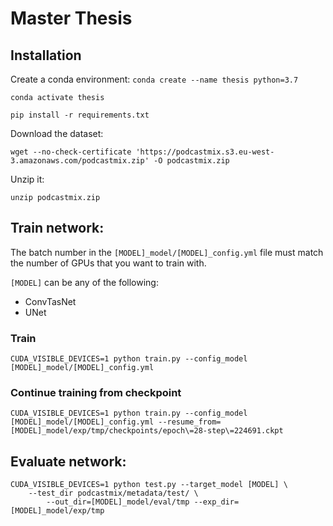 # Master Thesis

## Installation
Create a conda environment:
```conda create --name thesis python=3.7```

```conda activate thesis```

```pip install -r requirements.txt```

Download the dataset:

```wget --no-check-certificate 'https://podcastmix.s3.eu-west-3.amazonaws.com/podcastmix.zip' -O podcastmix.zip```

Unzip it:

```unzip podcastmix.zip```

## Train network:
The batch number in the ```[MODEL]_model/[MODEL]_config.yml``` file must match the number of GPUs that you want to train with.

```[MODEL]``` can be any of the following:

- ConvTasNet
- UNet

### Train
```
CUDA_VISIBLE_DEVICES=1 python train.py --config_model [MODEL]_model/[MODEL]_config.yml
```

### Continue training from checkpoint
```
CUDA_VISIBLE_DEVICES=1 python train.py --config_model [MODEL]_model/[MODEL]_config.yml --resume_from= [MODEL]_model/exp/tmp/checkpoints/epoch\=28-step\=224691.ckpt
```


## Evaluate network:

``` 
CUDA_VISIBLE_DEVICES=1 python test.py --target_model [MODEL] \
    --test_dir podcastmix/metadata/test/ \
        --out_dir=[MODEL]_model/eval/tmp --exp_dir=[MODEL]_model/exp/tmp
```
